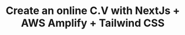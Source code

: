 ---
title: Create an online C.V with NextJs + AWS Amplify + Tailwind CSS
description: "The simple API will be responsible for returning Ron Swanson quotes to be displayed by a React frontend."
authorIds:
  - rolando-barbella
href: https://dev.to/aws-builders/create-an-online-c-v-with-nextjs-aws-amplify-tailwind-css-4dhh
banner: "./banner.png"
platforms:
  - web
  - JavaScript
  - React
  - Next.js
categories:
  - API (GraphQL)
---